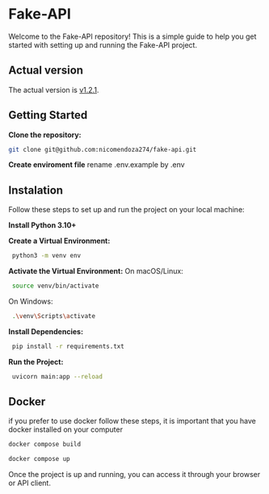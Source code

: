 # Fake-API
Welcome to the Fake-API repository! This is a simple guide to help you get started with setting up and running the Fake-API project.

## Actual version
The actual version is [v1.2.1](https://github.com/nicomendoza274/fake-api/releases/tag/v1.1.0).

## Getting Started


**Clone the repository:**
```sh 
git clone git@github.com:nicomendoza274/fake-api.git
```
**Create enviroment file**
rename .env.example by .env

## Instalation
Follow these steps to set up and run the project on your local machine:

**Install Python 3.10+**

**Create a Virtual Environment:**
```sh
 python3 -m venv env
```
**Activate the Virtual Environment:**
On macOS/Linux:
```sh
 source venv/bin/activate
```
On Windows:
```sh
 .\venv\Scripts\activate
```
**Install Dependencies:**
```sh
 pip install -r requirements.txt
```
**Run the Project:**
```sh
 uvicorn main:app --reload
```
## Docker
if you prefer to use docker follow these steps, it is important that you have docker installed on your computer
```sh
docker compose build
```
```sh
docker compose up
```
Once the project is up and running, you can access it through your browser or API client.